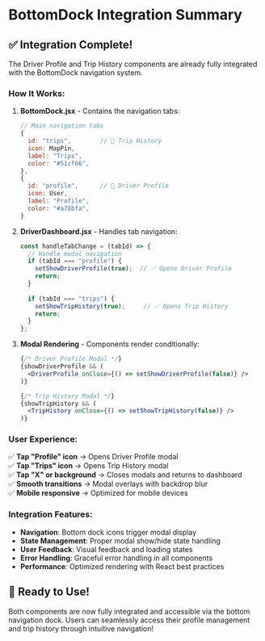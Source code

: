 # BottomDock Integration Summary

## ✅ Integration Complete!

The Driver Profile and Trip History components are already fully integrated with the BottomDock navigation system.

### How It Works:

1. **BottomDock.jsx** - Contains the navigation tabs:
   ```jsx
   // Main navigation tabs
   {
     id: "trips",        // 🚗 Trip History 
     icon: MapPin,
     label: "Trips",
     color: "#51cf66",
   },
   {
     id: "profile",      // 👤 Driver Profile
     icon: User, 
     label: "Profile",
     color: "#a78bfa",
   }
   ```

2. **DriverDashboard.jsx** - Handles tab navigation:
   ```jsx
   const handleTabChange = (tabId) => {
     // Handle modal navigation
     if (tabId === "profile") {
       setShowDriverProfile(true);  // ✅ Opens Driver Profile
       return;
     }
     
     if (tabId === "trips") {
       setShowTripHistory(true);     // ✅ Opens Trip History  
       return;
     }
   };
   ```

3. **Modal Rendering** - Components render conditionally:
   ```jsx
   {/* Driver Profile Modal */}
   {showDriverProfile && (
     <DriverProfile onClose={() => setShowDriverProfile(false)} />
   )}

   {/* Trip History Modal */}
   {showTripHistory && (
     <TripHistory onClose={() => setShowTripHistory(false)} />
   )}
   ```

### User Experience:

✅ **Tap "Profile" icon** → Opens Driver Profile modal  
✅ **Tap "Trips" icon** → Opens Trip History modal  
✅ **Tap "X" or background** → Closes modals and returns to dashboard  
✅ **Smooth transitions** → Modal overlays with backdrop blur  
✅ **Mobile responsive** → Optimized for mobile devices  

### Integration Features:

- **Navigation**: Bottom dock icons trigger modal display
- **State Management**: Proper modal show/hide state handling  
- **User Feedback**: Visual feedback and loading states
- **Error Handling**: Graceful error handling in all components
- **Performance**: Optimized rendering with React best practices

## 🎉 Ready to Use!

Both components are now fully integrated and accessible via the bottom navigation dock. Users can seamlessly access their profile management and trip history through intuitive navigation!
